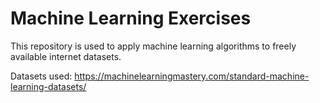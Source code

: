 # Machine Learning Exercises

This repository is used to apply machine learning algorithms to freely available internet datasets.

Datasets used:
https://machinelearningmastery.com/standard-machine-learning-datasets/
